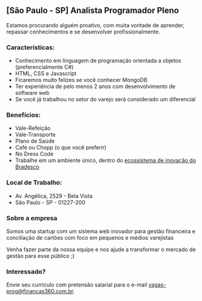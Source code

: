 ## [São Paulo - SP] Analista Programador Pleno

Estamos procurando alguém proativo, com muita vontade de aprender, repassar conhecimentos e se desenvolver profissionalmente. 

### Características:
- Conhecimento em linguagem de programação orientada a objetos (preferencialmente C#)
- HTML, CSS e Javascript
- Ficaremos muito felizes se você conhecer MongoDB
- Ter experiência de pelo menos 2 anos com desenvolvimento de software web
- Se você já trabalhou no setor do varejo será considerado um diferencial

### Benefícios:
 - Vale-Refeição
 - Vale-Transporte
 - Plano de Saúde
 - Café ou Chopp (o que você preferir)
 - No Dress Code
 - Trabalhe em um ambiente único, dentro do [ecossistema de inovação do Bradesco](https://inovabra.com.br/subhomes/habitat/)

### Local de Trabalho:
 - Av. Angélica, 2529 - Bela Vista 
 - São Paulo - SP - 01227-200

### Sobre a empresa
Somos uma startup com um sistema web inovador para gestão financeira e conciliação de cartões com foco em pequenos e médios varejistas

Venha fazer parte da nossa equipe e nos ajude a transformar o mercado de gestão para esse público ;)

### Interessado? 
Envie seu currículo com pretensão salarial para o e-mail vagas-prog@financas360.com.br.